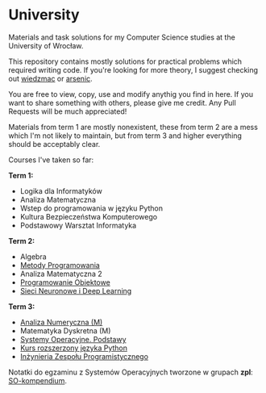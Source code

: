 # University
Materials and task solutions for my Computer Science studies at the University of Wrocław.

This repository contains mostly solutions for practical problems which required writing code. If you're looking for
more theory, I suggest checking out [wiedzmac](https://github.com/wiedzmac/University/) or [arsenic](http://arsenicrose.pl/).

You are free to view, copy, use and modify anythig you find in here. If you want to share something with others,
please give me credit. Any Pull Requests will be much appreciated!

Materials from term 1 are mostly nonexistent, these from term 2 are a mess which I'm not likely to maintain,
but from term 3 and higher everything should be acceptably clear.

Courses I've taken so far:

**Term 1:**
- Logika dla Informatyków
- Analiza Matematyczna
- Wstep do programowania w języku Python
- Kultura Bezpieczeństwa Komputerowego
- Podstawowy Warsztat Informatyka

**Term 2:**
- Algebra
- [Metody Programowania](term2/Metody-Programowania)
- Analiza Matematyczna 2
- [Programowanie Obiektowe](term2/Programowanie-Obiektowe)
- [Sieci Neuronowe i Deep Learning](https://github.com/sgorawski/nn_assignments)

**Term 3:**
- [Analiza Numeryczna (M)](term3/Analiza-Numeryczna-M)
- Matematyka Dyskretna (M)
- [Systemy Operacyjne. Podstawy](term3/Systemy-Operacyjne-Podstawy)
- [Kurs rozszerzony języka Python](term3/Rozszerzony-kurs-jezyka-Python)
- [Inżynieria Zespołu Programistycznego](https://github.com/sgorawski/IZP-glosowanie)

Notatki do egzaminu z Systemów Operacyjnych tworzone w grupach **zpl**:
[SO-kompendium](https://github.com/sgorawski/SO-kompendium).
